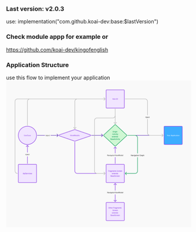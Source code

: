 ### Last version: v2.0.3
use: implementation("com.github.koai-dev:base:$lastVersion")

### Check module appp for example or 
https://github.com/koai-dev/kingofenglish

### Application Structure
use this flow to implement your application
![Your application](images/img.png "Application structure")
